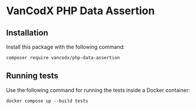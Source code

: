 VanCodX PHP Data Assertion
==========================

Installation
------------

Install this package with the following command:

```
composer require vancodx/php-data-assertion
```

Running tests
-------------

Use the following command for running the tests inside a Docker container:

```
docker compose up --build tests
```
